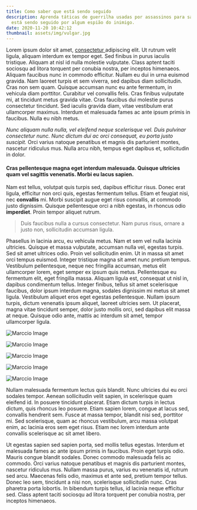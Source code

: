 ```yaml
---
title: Como saber que está sendo seguido
description: Aprenda táticas de guerrilha usadas por assassinos para saber se
  está sendo seguido por algum espião do inimigo.
date: 2020-11-20 10:42:12
thumbnail: assets/img/vulgar.jpg
---
```

<!--StartFragment-->

Lorem ipsum dolor sit amet, [consectetur ](hhttp://www.gabehercules.me)adipiscing elit. Ut rutrum velit ligula, aliquam interdum ex tempor eget. Sed finibus in purus iaculis tristique. Aliquam at nisl id nulla molestie vulputate. Class aptent taciti sociosqu ad litora torquent per conubia nostra, per inceptos himenaeos. Aliquam faucibus nunc in commodo efficitur. Nullam eu dui in urna euismod gravida. Nam laoreet turpis et sem viverra, sed dapibus diam sollicitudin. Cras non sem quam. Quisque accumsan nunc eu ante fermentum, in vehicula diam porttitor. Curabitur vel convallis felis. Cras finibus vulputate mi, at tincidunt metus gravida vitae. Cras faucibus dui molestie purus consectetur tincidunt. Sed iaculis gravida diam, vitae vestibulum erat ullamcorper maximus. Interdum et malesuada fames ac ante ipsum primis in faucibus. Nulla eu nibh metus.

*Nunc aliquam nulla nulla, vel eleifend neque scelerisque vel. Duis pulvinar consectetur nunc. Nunc dictum dui ac orci consequat, eu porta justo suscipit.* Orci varius natoque penatibus et magnis dis parturient montes, nascetur ridiculus mus. Nulla arcu nibh, tempus eget dapibus et, sollicitudin in dolor.

#### Cras pellentesque magna eget interdum malesuada. Quisque ultricies quam vel sagittis venenatis. Morbi eu lacus sapien.

Nam est tellus, volutpat quis turpis sed, dapibus efficitur risus. Donec erat ligula, efficitur non orci quis, egestas fermentum tellus. Etiam et feugiat nisi, nec **convallis** mi. Morbi suscipit augue eget risus convallis, at commodo justo dignissim. Quisque pellentesque orci a nibh egestas, in rhoncus odio **imperdiet**. Proin tempor aliquet rutrum.

> Duis faucibus nulla a cursus consectetur. Nam purus risus, ornare a justo non, sollicitudin accumsan ligula.

Phasellus in lacinia arcu, eu vehicula metus. Nam et sem vel nulla lacinia ultricies. Quisque et massa vulputate, accumsan nulla vel, egestas turpis. Sed sit amet ultrices odio. Proin vel sollicitudin enim. Ut in massa sit amet orci tempus euismod. Integer tristique magna sit amet nunc pretium tempus. Vestibulum pellentesque, neque nec fringilla accumsan, metus elit ullamcorper lorem, eget semper ex ipsum quis metus. Pellentesque eu fermentum elit, eget fringilla massa. Aliquam ligula est, consequat ut nisl in, dapibus condimentum tellus. Integer finibus, tellus sit amet scelerisque faucibus, dolor ipsum interdum magna, sodales dignissim mi metus sit amet ligula. Vestibulum aliquet eros eget egestas pellentesque. Nullam ipsum turpis, dictum venenatis ipsum aliquet, laoreet ultricies sem. Ut placerat, magna vitae tincidunt semper, dolor justo mollis orci, sed dapibus elit massa at neque. Quisque odio ante, mattis ac interdum sit amet, tempor ullamcorper ligula.



![Marccio Image](assets/img/imagem-2.png "Marccio Image")

![Marccio Image](assets/img/artboard-3.jpg "Lorem ipsum dolor sit amet, consectetur adipiscing elit. Ut rutrum velit ligula, aliquam interdum ex tempor eget. Sed finibus in purus iaculis tristique. Aliquam at nisl id nulla molestie vulputate. Class aptent taciti sociosqu ad litora torquent per conubia nostra, per inceptos himenaeos. Aliquam faucibus nunc in commodo efficitur. Nullam eu dui in urna euismod gravida. Nam laoreet turpis et sem viverra, sed dapibus diam sollicitudin. Cras non sem quam. Quisque accumsan nunc eu ante fermentum, in vehicula diam porttitor. Curabitur vel convallis felis. Cras finibus vulputate mi, at tincidunt metus gravida vitae. Cras faucibus dui molestie purus consectetur tincidunt. Sed iaculis gravida diam, vitae vestibulum erat ullamcorper maximus. Interdum et malesuada fames ac ante ipsum primis in faucibus. Nulla eu nibh metus.  Nunc aliquam nulla nulla, vel eleifend neque scelerisque vel. Duis pulvinar consectetur nunc. Nunc dictum dui ac orci consequat, eu porta justo suscipit. Orci varius natoque penatibus et magnis dis parturient montes, nascetur ridiculus mus. Nulla arcu nibh, tempus eget dapibus et, sollicitudin in dolor. Cras pellentesque magna eget interdum malesuada. Quisque ultricies quam vel sagittis venenatis. Morbi eu lacus sapien. Nam est tellus, volutpat quis turpis sed, dapibus efficitur risus. Donec erat ligula, efficitur non orci quis, egestas fermentum tellus. Etiam et feugiat nisi, nec convallis mi. Morbi suscipit augue eget risus convallis, at commodo justo dignissim. Quisque pellentesque orci a nibh egestas, in rhoncus odio imperdiet. Proin tempor aliquet rutrum. Duis faucibus nulla a cursus consectetur. Nam purus risus, ornare a justo non, sollicitudin accumsan ligula.  Phasellus in lacinia arcu, eu vehicula metus. Nam et sem vel nulla lacinia ultricies. Quisque et massa vulputate, accumsan nulla vel, egestas turpis. Sed sit amet ultrices odio. Proin vel sollicitudin enim. Ut in massa sit amet orci tempus euismod. Integer tristique magna sit amet nunc pretium tempus. Vestibulum pellentesque, neque nec fringilla accumsan, metus elit ullamcorper lorem, eget semper ex ipsum quis metus. Pellentesque eu fermentum elit, eget fringilla massa. Aliquam ligula est, consequat ut nisl in, dapibus condimentum tellus. Integer finibus, tellus sit amet scelerisque faucibus, dolor ipsum interdum magna, sodales dignissim mi metus sit amet ligula. Vestibulum aliquet eros eget egestas pellentesque. Nullam ipsum turpis, dictum venenatis ipsum aliquet, laoreet ultricies sem. Ut placerat, magna vitae tincidunt semper, dolor justo mollis orci, sed dapibus elit massa at neque. Quisque odio ante, mattis ac interdum sit amet, tempor ullamcorper ligula.  Nullam malesuada fermentum lectus quis blandit. Nunc ultricies dui eu orci sodales tempor. Aenean sollicitudin velit sapien, in scelerisque quam eleifend id. In posuere tincidunt placerat. Etiam dictum turpis in lectus dictum, quis rhoncus leo posuere. Etiam sapien lorem, congue at lacus sed, convallis hendrerit sem. Fusce at massa tempor, blandit nisi sed, porttitor mi. Sed scelerisque, quam ac rhoncus vestibulum, arcu massa volutpat enim, ac lacinia eros sem eget risus. Etiam nec lorem interdum ante convallis scelerisque ac sit amet libero.  Ut egestas sapien sed sapien porta, sed mollis tellus egestas. Interdum et malesuada fames ac ante ipsum primis in faucibus. Proin eget turpis odio. Mauris congue blandit sodales. Donec commodo malesuada felis ac commodo. Orci varius natoque penatibus et magnis dis parturient montes, nascetur ridiculus mus. Nullam massa purus, varius eu venenatis id, rutrum sed arcu. Maecenas felis odio, maximus et ante sed, pretium tempor tellus. Donec leo sem, tincidunt a nisi non, scelerisque sollicitudin nunc. Cras pharetra porta lobortis. In bibendum turpis tellus, id lacinia neque efficitur sed. Class aptent taciti sociosqu ad litora torquent per conubia nostra, per inceptos himenaeos.")

![Marccio Image](assets/img/artboard-1-copy.png "Marccio Image")

![Marccio Image](assets/img/artboard-2.png "Marccio Image")

![Marccio Image](assets/img/artboard-1.png "Marccio Image")



Nullam malesuada fermentum lectus quis blandit. Nunc ultricies dui eu orci sodales tempor. Aenean sollicitudin velit sapien, in scelerisque quam eleifend id. In posuere tincidunt placerat. Etiam dictum turpis in lectus dictum, quis rhoncus leo posuere. Etiam sapien lorem, congue at lacus sed, convallis hendrerit sem. Fusce at massa tempor, blandit nisi sed, porttitor mi. Sed scelerisque, quam ac rhoncus vestibulum, arcu massa volutpat enim, ac lacinia eros sem eget risus. Etiam nec lorem interdum ante convallis scelerisque ac sit amet libero.

Ut egestas sapien sed sapien porta, sed mollis tellus egestas. Interdum et malesuada fames ac ante ipsum primis in faucibus. Proin eget turpis odio. Mauris congue blandit sodales. Donec commodo malesuada felis ac commodo. Orci varius natoque penatibus et magnis dis parturient montes, nascetur ridiculus mus. Nullam massa purus, varius eu venenatis id, rutrum sed arcu. Maecenas felis odio, maximus et ante sed, pretium tempor tellus. Donec leo sem, tincidunt a nisi non, scelerisque sollicitudin nunc. Cras pharetra porta lobortis. In bibendum turpis tellus, id lacinia neque efficitur sed. Class aptent taciti sociosqu ad litora torquent per conubia nostra, per inceptos himenaeos.

<!--EndFragment-->